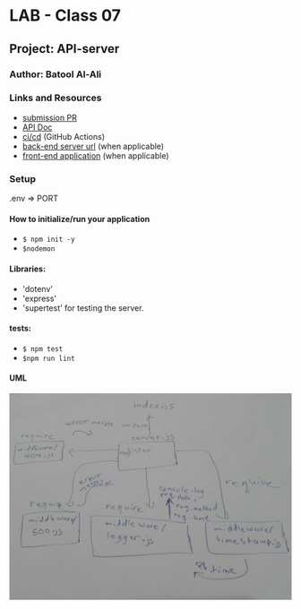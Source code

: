 # LAB - Class 07

## Project: API-server

### Author: Batool Al-Ali

### Links and Resources

- [submission PR](https://github.com/batool-alali-401-advanced-javascript/api-server/pull/3)
- [API Doc](https://app.swaggerhub.com/apis/batoolalali/API-server/0.1)
- [ci/cd](https://github.com/batool-alali-401-advanced-javascript/api-server/runs/728313283) (GitHub Actions)
- [back-end server url](http://xyz.com) (when applicable)
- [front-end application](http://xyz.com) (when applicable)


### Setup
.env => PORT

#### How to initialize/run your application 
- `$ npm init -y`
- `$nodemon`

#### Libraries:
- 'dotenv'
- 'express'
- 'supertest' for testing the server.

#### tests:
- `$ npm test`
- `$npm run lint`


#### UML
![UML Diagram](UML2.jpg)